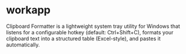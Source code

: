 # workapp
Clipboard Formatter is a lightweight system tray utility for Windows that listens for a configurable hotkey (default: Ctrl+Shift+C), formats your clipboard text into a structured table (Excel-style), and pastes it automatically.

